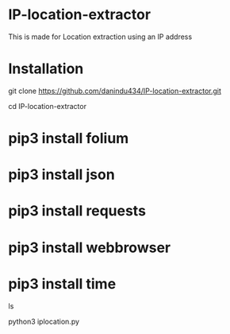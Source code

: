 # IP-location-extractor
 This is made for Location extraction using an IP address

# Installation
git clone https://github.com/danindu434/IP-location-extractor.git

cd IP-location-extractor

# pip3 install folium

# pip3 install json

# pip3 install requests

# pip3 install webbrowser

# pip3 install time

ls

python3 iplocation.py
